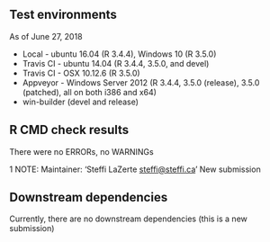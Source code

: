## Test environments
As of June 27, 2018

* Local - ubuntu 16.04 (R 3.4.4), Windows 10 (R 3.5.0)
* Travis CI - ubuntu 14.04 (R 3.4.4, 3.5.0, and devel)
* Travis CI - OSX 10.12.6 (R 3.5.0)
* Appveyor - Windows Server 2012 (R 3.4.4, 3.5.0 (release), 3.5.0 (patched), all on both i386 and x64)
* win-builder (devel and release)

## R CMD check results

There were no ERRORs, no WARNINGs

1 NOTE: 
Maintainer: ‘Steffi LaZerte <steffi@steffi.ca>’
New submission

## Downstream dependencies

Currently, there are no downstream dependencies (this is a new submission)

